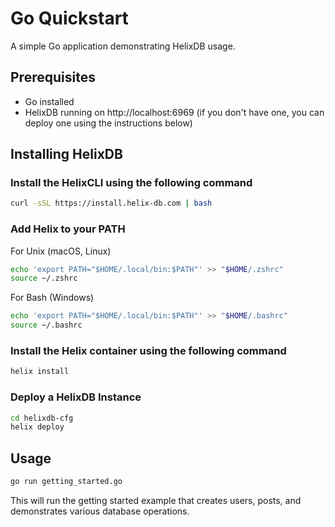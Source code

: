 # Go Quickstart

A simple Go application demonstrating HelixDB usage.

## Prerequisites
- Go installed
- HelixDB running on http://localhost:6969 (if you don't have one, you can deploy one using the instructions below)

## Installing HelixDB

### Install the HelixCLI using the following command

```bash
curl -sSL https://install.helix-db.com | bash
```
### Add Helix to your PATH

For Unix (macOS, Linux)
```bash
echo 'export PATH="$HOME/.local/bin:$PATH"' >> "$HOME/.zshrc"
source ~/.zshrc
```

For Bash (Windows)
```bash Bash (Windows)
echo 'export PATH="$HOME/.local/bin:$PATH"' >> "$HOME/.bashrc"
source ~/.bashrc
```
### Install the Helix container using the following command

```bash
helix install
```

### Deploy a HelixDB Instance

```bash
cd helixdb-cfg
helix deploy
```

## Usage

```bash
go run getting_started.go
```

This will run the getting started example that creates users, posts, and demonstrates various database operations.